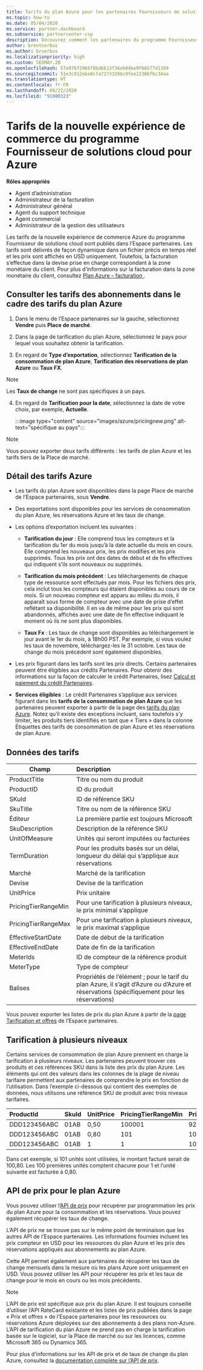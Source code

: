 ```yaml
---
title: Tarifs du plan Azure pour les partenaires fournisseurs de solutions Cloud
ms.topic: how-to
ms.date: 05/04/2020
ms.service: partner-dashboard
ms.subservice: partnercenter-csp
description: Découvrez comment les partenaires du programme Fournisseur de solutions Microsoft Cloud peuvent utiliser l’Espace partenaires pour voir le tarif des abonnements relevant du plan Azure.
author: brentserbus
ms.author: brserbus
ms.localizationpriority: high
ms.custom: SEOMAY.20
ms.openlocfilehash: 57e976f2968f0bd6b13f36eb04be9f68577d1389
ms.sourcegitcommit: 51e3c912eba8cfa72733206c0fee22386fbc34aa
ms.translationtype: HT
ms.contentlocale: fr-FR
ms.lasthandoff: 09/22/2020
ms.locfileid: "91000323"
---
```

# <a name="price-list-for-the-new-commerce-experience-in-csp-for-azure"></a>Tarifs de la nouvelle expérience de commerce du programme Fournisseur de solutions cloud pour Azure

**Rôles appropriés**

- Agent d’administration
- Administrateur de la facturation
- Administrateur général
- Agent du support technique
- Agent commercial
- Administrateur de la gestion des utilisateurs

Les tarifs de la nouvelle expérience de commerce Azure du programme Fournisseur de solutions cloud sont publiés dans l’Espace partenaires. Les tarifs sont délivrés de façon dynamique dans un fichier précis en temps réel et les prix sont affichés en USD uniquement. Toutefois, la facturation s’effectue dans la devise prise en charge correspondant à la zone monétaire du client. Pour plus d’informations sur la facturation dans la zone monétaire du client, consultez [Plan Azure – facturation ](azure-plan-billing.md).

## <a name="see-pricing-for-subscriptions-under-the-azure-plan-pricing"></a>Consulter les tarifs des abonnements dans le cadre des tarifs du plan Azure

1. Dans le menu de l’Espace partenaires sur la gauche, sélectionnez **Vendre** puis **Place de marché**.

2. Dans la page de tarification du plan Azure, sélectionnez le pays pour lequel vous souhaitez obtenir la tarification.

3. En regard de **Type d’exportation**, sélectionnez **Tarification de la consommation de plan Azure**, **Tarification des réservations de plan Azure** ou **Taux FX**. 

>[!NOTE] 
>Les **Taux de change** ne sont pas spécifiques à un pays.

4. En regard de **Tarification pour la date**, sélectionnez la date de votre choix, par exemple, **Actuelle**.

   :::image type="content" source="images/azure/pricingnew.png" alt-text="spécifique au pays":::

>[!NOTE] 
>Vous pouvez exporter deux tarifs différents : les tarifs de plan Azure et les tarifs tiers de la Place de marché.

## <a name="azure-price-list-specifics"></a>Détail des tarifs Azure

- Les tarifs du plan Azure sont disponibles dans la page Place de marché de l’Espace partenaires, sous **Vendre**.

- Des exportations sont disponibles pour les services de consommation du plan Azure, les réservations Azure et les taux de change.

- Les options d’exportation incluent les suivantes :

  - **Tarification du jour** : Elle comprend tous les compteurs et la tarification du 1er du mois jusqu’à la date actuelle du mois en cours. Elle comprend les nouveaux prix, les prix modifiés et les prix supprimés. Tous les prix ont des dates de début et de fin effectives qui indiquent s’ils sont nouveaux ou supprimés.

  - **Tarification du mois précédent** : Les téléchargements de chaque type de ressource sont effectués par mois. Pour les fichiers des prix, cela inclut tous les compteurs qui étaient disponibles au cours de ce mois. Si un nouveau compteur est apparu au milieu du mois, il apparaît sous forme de compteur avec une date de prise d’effet reflétant sa disponibilité. Il en va de même pour les prix qui sont abandonnés, affichés avec une date de fin effective indiquant le moment où ils ne sont plus disponibles.

  - **Taux Fx** : Les taux de change sont disponibles au téléchargement le jour avant le 1er du mois, à 18h00 PST. Par exemple, si vous voulez les taux de novembre, téléchargez-les le 31 octobre. Les taux de change du mois précédent sont également disponibles.

- Les prix figurant dans les tarifs sont les prix directs. Certains partenaires peuvent être éligibles aux crédits Partenaires. Pour obtenir des informations sur la façon de calculer le crédit Partenaires, lisez [Calcul et paiement du crédit Partenaires](partner-earned-credit-explanation.md).

- **Services éligibles** : Le crédit Partenaires s’applique aux services figurant dans les **tarifs de la consommation de plan Azure** que les partenaires peuvent exporter à partir de la page des [tarifs du plan Azure](https://partner.microsoft.com/commerce/sales). Notez qu’il existe des exceptions incluant, sans toutefois s’y limiter, les produits tiers identifiés en tant que « Tiers » dans la colonne Étiquettes des tarifs de consommation de plan Azure et les réservations de plan Azure.

## <a name="price-list-data"></a>Données des tarifs

|**Champ**   |**Description**   |
|--------------------------|:---------------------------|
|ProductTitle  |Titre ou nom du produit|
|ProductID   |ID du produit|
|SKuId|ID de référence SKU|
|SkuTitle|Titre ou nom de la référence SKU|
|Éditeur|La première partie est toujours Microsoft|
|SkuDescription|Description de la référence SKU|
|UnitOfMeasure|Unités qui seront imputées ou facturées|
|TermDuration|Pour les produits basés sur un délai, longueur du délai qui s’applique aux réservations|
|Marché|Marché de la tarification|
|Devise|Devise de la tarification|
|UnitPrice|Prix unitaire|
|PricingTierRangeMin|Pour une tarification à plusieurs niveaux, le prix minimal s’applique|
|PricingTierRangeMax|Pour une tarification à plusieurs niveaux, le prix maximal s’applique|
|EffectiveStartDate|Date de début de la tarification|
|EffectiveEndDate|Date de fin de la tarification|
|MeterIds|ID de compteur de la référence produit|
|MeterType|Type de compteur|
|Balises|Propriétés de l’élément ; pour le tarif du plan Azure, il s’agit d’Azure ou d’Azure et réservations (spécifiquement pour les réservations)|

Vous pouvez exporter les listes de prix du plan Azure à partir de la [page Tarification et offres](https://partner.microsoft.com/dashboard/sell/pricingandoffers) de l’Espace partenaires.

## <a name="tiered-pricing"></a>Tarification à plusieurs niveaux

Certains services de consommation de plan Azure prennent en charge la tarification à plusieurs niveaux. Les partenaires peuvent trouver ces produits et ces références SKU dans la liste des prix du plan Azure. Les éléments qui ont des valeurs dans les colonnes de la plage de niveau tarifaire permettent aux partenaires de comprendre le prix en fonction de l’utilisation. Dans l’exemple ci-dessous qui contient des exemples de données, nous utilisons une référence SKU de produit avec trois niveaux tarifaires.

|**ProductId**   |**SkuId**   |**UnitPrice**   |**PricingTierRangeMin**   |**PricingTierRangeMax**   |
|:---------------|:-----------|:---------------|:-------------------------|:-------------------------|
|DDD123456ABC|01AB|0,50|100001|9223372036854780000|
|DDD123456ABC|01AB|0,80|101|100000|
|DDD123456ABC|01AB|1|1|100|

Dans cet exemple, si 101 unités sont utilisées, le montant facturé serait de 100,80. Les 100 premières unités comptent chacune pour 1 et l’unité suivante est facturée à 0,80.

## <a name="pricing-api-for-azure-plan"></a>API de prix pour le plan Azure

Vous pouvez utiliser l’[API de prix](/partner/develop/pricing) pour récupérer par programmation les prix du plan Azure pour la consommation et les réservations. Vous pouvez également récupérer les taux de change.

L’API de prix ne se trouve pas sur le même point de terminaison que les autres API de l’Espace partenaires. Les informations fournies incluent les prix compteur en USD pour les ressources du plan Azure et les prix des réservations appliqués aux abonnements au plan Azure.

Cette API permet également aux partenaires de récupérer les taux de change mensuels dans la mesure où les plans Azure sont uniquement en USD. Vous pouvez utiliser les API pour récupérer les prix et les taux de change pour le mois en cours ou les mois précédents.

>[!NOTE]
> L’API de prix est spécifique aux prix du plan Azure. Il est toujours conseillé d’utiliser l’API RateCard existante et les listes de prix publiées dans la page « Prix et offres » de l’Espace partenaires pour les ressources ou réservations Azure déployées sur des abonnements à des plans non-Azure. L’API de tarification du plan Azure ne prend pas en charge la tarification basée sur le logiciel, sur la Place de marché ou sur les licences, comme Microsoft 365 ou Dynamics 365.

Pour plus d’informations sur les API de prix et de taux de change du plan Azure, consultez la [documentation complète sur l’API de prix](/partner/develop/pricing).